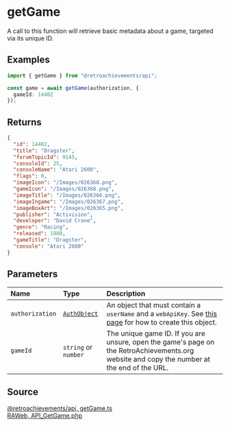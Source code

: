 # getGame

A call to this function will retrieve basic metadata about a game, targeted via its unique ID.

## Examples

```ts
import { getGame } from "@retroachievements/api";

const game = await getGame(authorization, {
  gameId: 14402
});
```

## Returns

```json
{
  "id": 14402,
  "title": "Dragster",
  "forumTopicId": 9145,
  "consoleId": 25,
  "consoleName": "Atari 2600",
  "flags": 0,
  "imageIcon": "/Images/026368.png",
  "gameIcon": "/Images/026368.png",
  "imageTitle": "/Images/026366.png",
  "imageIngame": "/Images/026367.png",
  "imageBoxArt": "/Images/026365.png",
  "publisher": "Activision",
  "developer": "David Crane",
  "genre": "Racing",
  "released": 1980,
  "gameTitle": "Dragster",
  "console": "Atari 2600"
}
```

## Parameters

| Name            | Type                                        | Description                                                                                                                                 |
| :-------------- | :------------------------------------------ | :------------------------------------------------------------------------------------------------------------------------------------------ |
| `authorization` | [`AuthObject`](/v1/data-models/auth-object) | An object that must contain a `userName` and a `webApiKey`. See [this page](/getting-started) for how to create this object.                |
| `gameId`        | `string` or `number`                        | The unique game ID. If you are unsure, open the game's page on the RetroAchievements.org website and copy the number at the end of the URL. |

## Source

[@retroachievements/api, getGame.ts](https://github.dev/RetroAchievements/api-js/blob/main/src/game/getGame.ts)  
[RAWeb, API_GetGame.php](https://github.dev/RetroAchievements/RAWeb/blob/master/public/API/API_GetGame.php)
